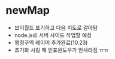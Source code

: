 # newMap


* 브이월드 포기하고 다음 지도로 갈아탐
* node.js로 서버 사이드 작업할 예정
* 행정구역 레이어 추가완료(10.23)
* 초기화 시킬 때 인포윈도우가 안사라짐 ㅠㅠ
